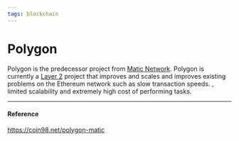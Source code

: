 ```yaml
---
tags: blockchain
---
```


# Polygon

Polygon is the predecessor project from [Matic Network](https://coin98.net/matic-network-matic). Polygon is currently a [Layer 2](https://coin98.net/layer-2) project that improves and scales and improves existing problems on the Ethereum network such as slow transaction speeds. , limited scalability and extremely high cost of performing tasks.

---

#### Reference
https://coin98.net/polygon-matic